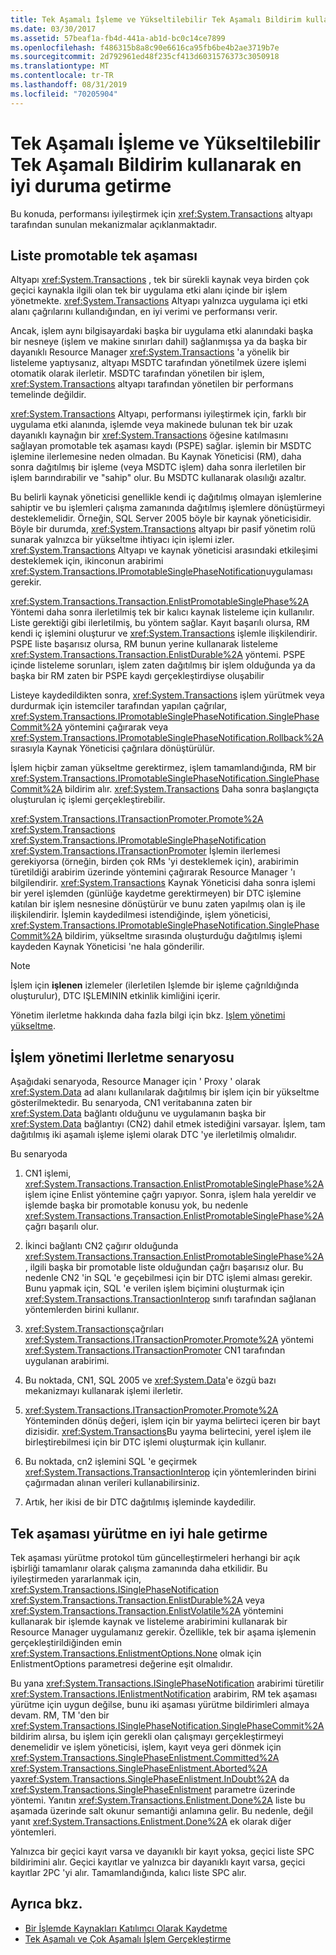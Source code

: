 ```yaml
---
title: Tek Aşamalı İşleme ve Yükseltilebilir Tek Aşamalı Bildirim kullanarak en iyi duruma getirme
ms.date: 03/30/2017
ms.assetid: 57beaf1a-fb4d-441a-ab1d-bc0c14ce7899
ms.openlocfilehash: f486315b8a8c90e6616ca95fb6be4b2ae3719b7e
ms.sourcegitcommit: 2d792961ed48f235cf413d6031576373c3050918
ms.translationtype: MT
ms.contentlocale: tr-TR
ms.lasthandoff: 08/31/2019
ms.locfileid: "70205904"
---
```

# <a name="optimization-using-single-phase-commit-and-promotable-single-phase-notification"></a>Tek Aşamalı İşleme ve Yükseltilebilir Tek Aşamalı Bildirim kullanarak en iyi duruma getirme

Bu konuda, performansı iyileştirmek için <xref:System.Transactions> altyapı tarafından sunulan mekanizmalar açıklanmaktadır.

## <a name="promotable-single-phase-enlistment"></a>Liste promotable tek aşaması

Altyapı <xref:System.Transactions> , tek bir sürekli kaynak veya birden çok geçici kaynakla ilgili olan tek bir uygulama etki alanı içinde bir işlem yönetmekte. <xref:System.Transactions> Altyapı yalnızca uygulama içi etki alanı çağrılarını kullandığından, en iyi verimi ve performansı verir.

Ancak, işlem aynı bilgisayardaki başka bir uygulama etki alanındaki başka bir nesneye (işlem ve makine sınırları dahil) sağlanmışsa ya da başka bir dayanıklı Resource Manager <xref:System.Transactions> 'a yönelik bir listeleme yaptıysanız, altyapı MSDTC tarafından yönetilmek üzere işlemi otomatik olarak ilerletir. MSDTC tarafından yönetilen bir işlem, <xref:System.Transactions> altyapı tarafından yönetilen bir performans temelinde değildir.

<xref:System.Transactions> Altyapı, performansı iyileştirmek için, farklı bir uygulama etki alanında, işlemde veya makinede bulunan tek bir uzak dayanıklı kaynağın bir <xref:System.Transactions> öğesine katılmasını sağlayan promotable tek aşaması kaydı (PSPE) sağlar. işlemin bir MSDTC işlemine ilerlemesine neden olmadan. Bu Kaynak Yöneticisi (RM), daha sonra dağıtılmış bir işleme (veya MSDTC işlem) daha sonra ilerletilen bir işlem barındırabilir ve "sahip" olur. Bu MSDTC kullanarak olasılığı azaltır.

Bu belirli kaynak yöneticisi genellikle kendi iç dağıtılmış olmayan işlemlerine sahiptir ve bu işlemleri çalışma zamanında dağıtılmış işlemlere dönüştürmeyi desteklemelidir. Örneğin, SQL Server 2005 böyle bir kaynak yöneticisidir. Böyle bir durumda, <xref:System.Transactions> altyapı bir pasif yönetim rolü sunarak yalnızca bir yükseltme ihtiyacı için işlemi izler. <xref:System.Transactions> Altyapı ve kaynak yöneticisi arasındaki etkileşimi desteklemek için, ikinconun arabirimi <xref:System.Transactions.IPromotableSinglePhaseNotification>uygulaması gerekir.

<xref:System.Transactions.Transaction.EnlistPromotableSinglePhase%2A> Yöntemi daha sonra ilerletilmiş tek bir kalıcı kaynak listeleme için kullanılır. Liste gerektiği gibi ilerletilmiş, bu yöntem sağlar. Kayıt başarılı olursa, RM kendi iç işlemini oluşturur ve <xref:System.Transactions> işlemle ilişkilendirir. PSPE liste başarısız olursa, RM bunun yerine kullanarak listeleme <xref:System.Transactions.Transaction.EnlistDurable%2A> yöntemi. PSPE içinde listeleme sorunları, işlem zaten dağıtılmış bir işlem olduğunda ya da başka bir RM zaten bir PSPE kaydı gerçekleştirdiyse oluşabilir

Listeye kaydedildikten sonra, <xref:System.Transactions> işlem yürütmek veya durdurmak için istemciler tarafından yapılan çağrılar, <xref:System.Transactions.IPromotableSinglePhaseNotification.SinglePhaseCommit%2A> yöntemini çağırarak veya <xref:System.Transactions.IPromotableSinglePhaseNotification.Rollback%2A> sırasıyla Kaynak Yöneticisi çağrılara dönüştürülür.

İşlem hiçbir zaman yükseltme gerektirmez, işlem tamamlandığında, RM bir <xref:System.Transactions.IPromotableSinglePhaseNotification.SinglePhaseCommit%2A> bildirim alır. <xref:System.Transactions> Daha sonra başlangıçta oluşturulan iç işlemi gerçekleştirebilir.

<xref:System.Transactions.ITransactionPromoter.Promote%2A> <xref:System.Transactions> <xref:System.Transactions.IPromotableSinglePhaseNotification> <xref:System.Transactions.ITransactionPromoter> İşlemin ilerlemesi gerekiyorsa (örneğin, birden çok RMs 'yi desteklemek için), arabirimin türetildiği arabirim üzerinde yöntemini çağırarak Resource Manager 'ı bilgilendirir. <xref:System.Transactions> Kaynak Yöneticisi daha sonra işlemi bir yerel işlemden (günlüğe kaydetme gerektirmeyen) bir DTC işlemine katılan bir işlem nesnesine dönüştürür ve bunu zaten yapılmış olan iş ile ilişkilendirir. İşlemin kaydedilmesi istendiğinde, işlem yöneticisi, <xref:System.Transactions.IPromotableSinglePhaseNotification.SinglePhaseCommit%2A> bildirim, yükseltme sırasında oluşturduğu dağıtılmış işlemi kaydeden Kaynak Yöneticisi 'ne hala gönderilir.

> [!NOTE]
> İşlem için **işlenen** izlemeler (ilerletilen Işlemde bir işleme çağrıldığında oluşturulur), DTC IŞLEMININ etkinlik kimliğini içerir.

Yönetim ilerletme hakkında daha fazla bilgi için bkz. [Işlem yönetimi yükseltme](transaction-management-escalation.md).

## <a name="transaction-management-escalation-scenario"></a>İşlem yönetimi Ilerletme senaryosu

Aşağıdaki senaryoda, Resource Manager için ' Proxy ' olarak <xref:System.Data> ad alanı kullanılarak dağıtılmış bir işlem için bir yükseltme gösterilmektedir. Bu senaryoda, CN1 veritabanına zaten bir <xref:System.Data> bağlantı olduğunu ve uygulamanın başka bir <xref:System.Data> bağlantıyı (CN2) dahil etmek istediğini varsayar. İşlem, tam dağıtılmış iki aşamalı işleme işlemi olarak DTC 'ye ilerletilmiş olmalıdır.

Bu senaryoda

1. CN1 işlemi, <xref:System.Transactions.Transaction.EnlistPromotableSinglePhase%2A> işlem içine Enlist yöntemine çağrı yapıyor. Sonra, işlem hala yereldir ve işlemde başka bir promotable konusu yok, bu nedenle <xref:System.Transactions.Transaction.EnlistPromotableSinglePhase%2A> çağrı başarılı olur.

2. İkinci bağlantı CN2 çağırır olduğunda <xref:System.Transactions.Transaction.EnlistPromotableSinglePhase%2A>, ilgili başka bir promotable liste olduğundan çağrı başarısız olur. Bu nedenle CN2 'in SQL 'e geçebilmesi için bir DTC işlemi alması gerekir. Bunu yapmak için, SQL 'e verilen işlem biçimini oluşturmak için <xref:System.Transactions.TransactionInterop> sınıfı tarafından sağlanan yöntemlerden birini kullanır.

3. <xref:System.Transactions>çağrıları <xref:System.Transactions.ITransactionPromoter.Promote%2A> yöntemi <xref:System.Transactions.ITransactionPromoter> CN1 tarafından uygulanan arabirimi.

4. Bu noktada, CN1, SQL 2005 ve <xref:System.Data>'e özgü bazı mekanizmayı kullanarak işlemi ilerletir.

5. <xref:System.Transactions.ITransactionPromoter.Promote%2A> Yönteminden dönüş değeri, işlem için bir yayma belirteci içeren bir bayt dizisidir. <xref:System.Transactions>Bu yayma belirtecini, yerel işlem ile birleştirebilmesi için bir DTC işlemi oluşturmak için kullanır.

6. Bu noktada, cn2 işlemini SQL 'e geçirmek <xref:System.Transactions.TransactionInterop> için yöntemlerinden birini çağırmadan alınan verileri kullanabilirsiniz.

7. Artık, her ikisi de bir DTC dağıtılmış işleminde kaydedilir.

## <a name="single-phase-commit-optimization"></a>Tek aşaması yürütme en iyi hale getirme

Tek aşaması yürütme protokol tüm güncelleştirmeleri herhangi bir açık işbirliği tamamlanır olarak çalışma zamanında daha etkilidir. Bu iyileştirmeden yararlanmak için, <xref:System.Transactions.ISinglePhaseNotification> <xref:System.Transactions.Transaction.EnlistDurable%2A> veya <xref:System.Transactions.Transaction.EnlistVolatile%2A> yöntemini kullanarak bir işlemde kaynak ve listeleme arabirimini kullanarak bir Resource Manager uygulamanız gerekir. Özellikle, tek bir aşama işlemenin gerçekleştirildiğinden emin <xref:System.Transactions.EnlistmentOptions.None> olmak için EnlistmentOptions parametresi değerine eşit olmalıdır.

Bu yana <xref:System.Transactions.ISinglePhaseNotification> arabirimi türetilir <xref:System.Transactions.IEnlistmentNotification> arabirim, RM tek aşaması yürütme için uygun değilse, bunu iki aşaması yürütme bildirimleri almaya devam. RM, TM 'den bir <xref:System.Transactions.ISinglePhaseNotification.SinglePhaseCommit%2A> bildirim alırsa, bu işlem için gerekli olan çalışmayı gerçekleştirmeyi denemelidir ve işlem yöneticisi, işlem, kayıt veya geri dönmek için <xref:System.Transactions.SinglePhaseEnlistment.Committed%2A> <xref:System.Transactions.SinglePhaseEnlistment.Aborted%2A> ya<xref:System.Transactions.SinglePhaseEnlistment.InDoubt%2A> da <xref:System.Transactions.SinglePhaseEnlistment> parametre üzerinde yöntemi. Yanıtın <xref:System.Transactions.Enlistment.Done%2A> liste bu aşamada üzerinde salt okunur semantiği anlamına gelir. Bu nedenle, değil yanıt <xref:System.Transactions.Enlistment.Done%2A> ek olarak diğer yöntemleri.

Yalnızca bir geçici kayıt varsa ve dayanıklı bir kayıt yoksa, geçici liste SPC bildirimini alır. Geçici kayıtlar ve yalnızca bir dayanıklı kayıt varsa, geçici kayıtlar 2PC 'yi alır. Tamamlandığında, kalıcı liste SPC alır.

## <a name="see-also"></a>Ayrıca bkz.

- [Bir İşlemde Kaynakları Katılımcı Olarak Kaydetme](enlisting-resources-as-participants-in-a-transaction.md)
- [Tek Aşamalı ve Çok Aşamalı İşlem Gerçekleştirme](committing-a-transaction-in-single-phase-and-multi-phase.md)
